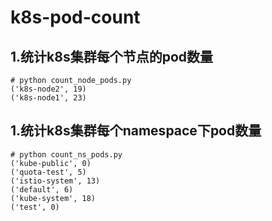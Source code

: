 # k8s-pod-count
## 1.统计k8s集群每个节点的pod数量
```shell
# python count_node_pods.py 
('k8s-node2', 19)
('k8s-node1', 23)
```
## 1.统计k8s集群每个namespace下pod数量
```shell
# python count_ns_pods.py 
('kube-public', 0)
('quota-test', 5)
('istio-system', 13)
('default', 6)
('kube-system', 18)
('test', 0)
```
